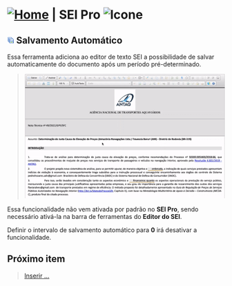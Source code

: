 # [![Home](../img/home.png)](../) |  SEI Pro ![Icone](../img/icon-32.png)

## ![SEI Pro Salvamento Automático](../img/icon-salvamentoautomatico.png) Salvamento Automático

Essa ferramenta adiciona ao editor de texto SEI a possibilidade de salvar automaticamente do documento após um período pré-determinado.

> ![Tela Salvamento Automático](../img/tela-salvamentoautomatico.gif) 

Essa funcionalidade não vem ativada por padrão no **SEI Pro**, sendo necessário ativá-la na barra de ferramentas do **Editor do SEI**.

Definir o intervalo de salvamento automático para **0** irá desativar a funcionalidade. 

## Próximo item

> [Inserir ...](../pages/PAGE.md)
